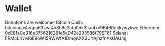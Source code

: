 # Wallet
Donations are welcome!
Bitcoin Cash: bitcoincash:qpu63zwr4x8h8c3cta0dk3lku4xv96460gkkywykwc
Ethereum: 0xE81aCe316e3756216281e5aD42e293586f79EF81
Solana: FRMcL4vvsoE9oW15RWWfA1DmqAXX3UYAjhzfnAkUAUmj
